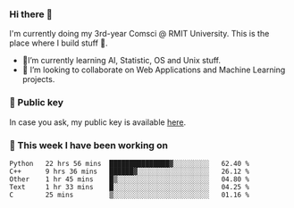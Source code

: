 ### Hi there 👋

I'm currently doing my 3rd-year Comsci @ RMIT University. This is the place where I build stuff 👀. 

- 🌱I’m currently learning AI, Statistic, OS and Unix stuff.
- 👯 I’m looking to collaborate on Web Applications and Machine Learning projects.

### 🔑 Public key

In case you ask, my public key is available [here](https://public.auspham.dev/).

### 📅 This week I have been working on
<!--START_SECTION:waka-->
```text
Python   22 hrs 56 mins  ███████████████▓░░░░░░░░░   62.40 % 
C++      9 hrs 36 mins   ██████▓░░░░░░░░░░░░░░░░░░   26.12 % 
Other    1 hr 45 mins    █▒░░░░░░░░░░░░░░░░░░░░░░░   04.80 % 
Text     1 hr 33 mins    █░░░░░░░░░░░░░░░░░░░░░░░░   04.25 % 
C        25 mins         ▒░░░░░░░░░░░░░░░░░░░░░░░░   01.16 % 
```
<!--END_SECTION:waka-->

<!--
**rockmanvnx6/rockmanvnx6** is a ✨ _special_ ✨ repository because its `README.md` (this file) appears on your GitHub profile.

Here are some ideas to get you started:

- 🔭 I’m currently working on ...
- 🌱 I’m currently learning ...
- 👯 I’m looking to collaborate on ...
- 🤔 I’m looking for help with ...
- 💬 Ask me about ...
- 📫 How to reach me: ...
- 😄 Pronouns: ...
- ⚡ Fun fact: ...
-->
